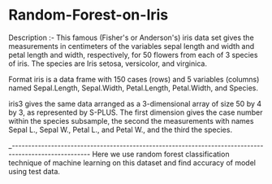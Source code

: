 # Random-Forest-on-Iris
Description :-
This famous (Fisher's or Anderson's) iris data set gives the measurements in centimeters of the variables sepal length and width and petal length and width, respectively, for 50 flowers from each of 3 species of iris. The species are Iris setosa, versicolor, and virginica.

Format
iris is a data frame with 150 cases (rows) and 5 variables (columns) named Sepal.Length, Sepal.Width, Petal.Length, Petal.Width, and Species.

iris3 gives the same data arranged as a 3-dimensional array of size 50 by 4 by 3, as represented by S-PLUS. The first dimension gives the case number within the species subsample, the second the measurements with names Sepal L., Sepal W., Petal L., and Petal W., and the third the species.


_------------------------------------------------------------------------------------------------------
Here we use random forest classification technique of machine learning on this dataset and find accuracy of model using test data. 
